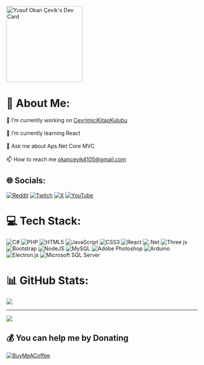 <a href="https://app.daily.dev/xholland"><img style="float=right" src="https://api.daily.dev/devcards/e4b7cbf425504219b1932306c5e0c867.png?r=pia" width="200" alt="Yusuf Okan Çevik's Dev Card"/></a>



# 💫 About Me:
🔭 I’m currently working on [CevrimiciKitapKulubu](https://github.com/cevrimicikitapkulubu/OnlineBookClub) <br><br>🌱 I’m currently learning React<br><br>💬 Ask me about Aps.Net Core MVC <br><br>📫 How to reach me okancevik4105@gmail.com


## 🌐 Socials:
[![Reddit](https://img.shields.io/badge/Reddit-%23FF4500.svg?logo=Reddit&logoColor=white)](https://reddit.com/user/x_Holland) [![Twitch](https://img.shields.io/badge/Twitch-%239146FF.svg?logo=Twitch&logoColor=white)](https://twitch.tv/x_Holland) [![X](https://img.shields.io/badge/X-black.svg?logo=X&logoColor=white)](https://x.com/xHolland7) [![YouTube](https://img.shields.io/badge/YouTube-%23FF0000.svg?logo=YouTube&logoColor=white)](https://youtube.com/@x_holland) 

# 💻 Tech Stack:
![C#](https://img.shields.io/badge/c%23-%23239120.svg?style=for-the-badge&logo=csharp&logoColor=white) ![PHP](https://img.shields.io/badge/php-%23777BB4.svg?style=for-the-badge&logo=php&logoColor=white) ![HTML5](https://img.shields.io/badge/html5-%23E34F26.svg?style=for-the-badge&logo=html5&logoColor=white) ![JavaScript](https://img.shields.io/badge/javascript-%23323330.svg?style=for-the-badge&logo=javascript&logoColor=%23F7DF1E) ![CSS3](https://img.shields.io/badge/css3-%231572B6.svg?style=for-the-badge&logo=css3&logoColor=white) ![React](https://img.shields.io/badge/react-%2320232a.svg?style=for-the-badge&logo=react&logoColor=%2361DAFB)  ![.Net](https://img.shields.io/badge/.NET-5C2D91?style=for-the-badge&logo=.net&logoColor=white) ![Three js](https://img.shields.io/badge/threejs-black?style=for-the-badge&logo=three.js&logoColor=white) ![Bootstrap](https://img.shields.io/badge/bootstrap-%238511FA.svg?style=for-the-badge&logo=bootstrap&logoColor=white) ![NodeJS](https://img.shields.io/badge/node.js-6DA55F?style=for-the-badge&logo=node.js&logoColor=white) ![MySQL](https://img.shields.io/badge/mysql-%2300000f.svg?style=for-the-badge&logo=mysql&logoColor=white) ![Adobe Photoshop](https://img.shields.io/badge/adobe%20photoshop-%2331A8FF.svg?style=for-the-badge&logo=adobe%20photoshop&logoColor=white) ![Arduino](https://img.shields.io/badge/-Arduino-00979D?style=for-the-badge&logo=Arduino&logoColor=white) ![Electron.js](https://img.shields.io/badge/Electron-191970?style=for-the-badge&logo=Electron&logoColor=white) ![Microsoft SQL Server](https://img.shields.io/badge/Microsoft_SQL_Server-CC2927?style=for-the-badge&logo=microsoft-sql-server&logoColor=white)

# 📊 GitHub Stats:

![](https://github-readme-stats.vercel.app/api/top-langs/?username=xHolland0&theme=dark&hide_border=false&include_all_commits=false&count_private=false&layout=compact)

---
[![](https://visitcount.itsvg.in/api?id=xHolland41&icon=0&color=0)](https://visitcount.itsvg.in)


  ## 💰 You can help me by Donating

  [![BuyMeACoffee](https://img.shields.io/badge/Buy%20Me%20a%20Coffee-ffdd00?style=for-the-badge&logo=buy-me-a-coffee&logoColor=black)](https://www.buymeacoffee.com/okancevik46) 

  

  
